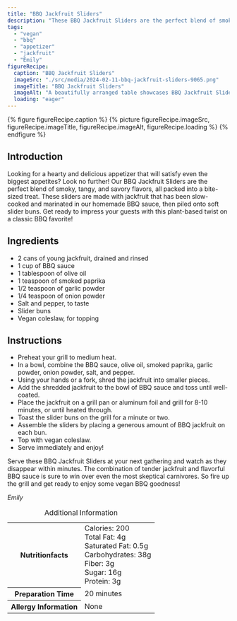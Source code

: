 ```yaml
---
title: "BBQ Jackfruit Sliders"
description: "These BBQ Jackfruit Sliders are the perfect blend of smoky, tangy, and savory flavors, all packed into a bite-sized treat. Made with jackfruit slow-cooked in homemade BBQ sauce and piled onto soft slider buns, they're a plant-based twist on a classic BBQ favorite!"
tags:
  - "vegan"
  - "bbq"
  - "appetizer"
  - "jackfruit"
  - "Emily"
figureRecipe: 
  caption: "BBQ Jackfruit Sliders"
  imageSrc: "./src/media/2024-02-11-bbq-jackfruit-sliders-9065.png"
  imageTitle: "BBQ Jackfruit Sliders"
  imageAlt: "A beautifully arranged table showcases BBQ Jackfruit Sliders: fluffy buns filled with smoky jackfruit and tangy BBQ sauce, topped with creamy coleslaw. Fresh herbs add a pop of color."
  loading: "eager"
---
```


{% figure figureRecipe.caption %}
{% picture figureRecipe.imageSrc, figureRecipe.imageTitle, figureRecipe.imageAlt, figureRecipe.loading %}
{% endfigure %}

## Introduction

Looking for a hearty and delicious appetizer that will satisfy even the biggest appetites? Look no further! Our BBQ Jackfruit Sliders are the perfect blend of smoky, tangy, and savory flavors, all packed into a bite-sized treat. These sliders are made with jackfruit that has been slow-cooked and marinated in our homemade BBQ sauce, then piled onto soft slider buns. Get ready to impress your guests with this plant-based twist on a classic BBQ favorite!

## Ingredients

- 2 cans of young jackfruit, drained and rinsed
- 1 cup of BBQ sauce
- 1 tablespoon of olive oil
- 1 teaspoon of smoked paprika
- 1/2 teaspoon of garlic powder
- 1/4 teaspoon of onion powder
- Salt and pepper, to taste
- Slider buns
- Vegan coleslaw, for topping

## Instructions

- Preheat your grill to medium heat.
- In a bowl, combine the BBQ sauce, olive oil, smoked paprika, garlic powder, onion powder, salt, and pepper.
- Using your hands or a fork, shred the jackfruit into smaller pieces.
- Add the shredded jackfruit to the bowl of BBQ sauce and toss until well-coated.
- Place the jackfruit on a grill pan or aluminum foil and grill for 8-10 minutes, or until heated through.
- Toast the slider buns on the grill for a minute or two.
- Assemble the sliders by placing a generous amount of BBQ jackfruit on each bun.
- Top with vegan coleslaw.
- Serve immediately and enjoy!

Serve these BBQ Jackfruit Sliders at your next gathering and watch as they disappear within minutes. The combination of tender jackfruit and flavorful BBQ sauce is sure to win over even the most skeptical carnivores. So fire up the grill and get ready to enjoy some vegan BBQ goodness!

*Emily*

<table><caption class='sr-only'>Additional Information</caption><tr><th>Nutritionfacts</th><td>Calories: 200<br />
Total Fat: 4g<br />
Saturated Fat: 0.5g<br />
Carbohydrates: 38g<br />
Fiber: 3g<br />
Sugar: 16g<br />
Protein: 3g&nbsp;</td></tr><tr><th>Preparation Time</th><td>20 minutes&nbsp;</td></tr><tr><th>Allergy Information</th><td>None&nbsp;</td></tr></table>

